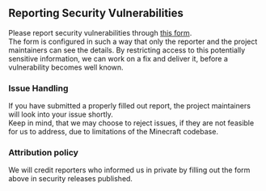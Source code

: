## Reporting Security Vulnerabilities

Please report security vulnerabilities through [this form](https://forms.gle/btgdRn9yhGtzEiGW8).  
The form is configured in such a way that only the reporter and the project maintainers can see the details.
By restricting access to this potentially sensitive information, we can work on a fix and deliver it, before a vulnerability becomes well known.

### Issue Handling
If you have submitted a properly filled out report, the project maintainers will look into your issue shortly.   
Keep in mind, that we may choose to reject issues, if they are not feasible for us to address, due to limitations of the Minecraft codebase.

### Attribution policy
We will credit reporters who informed us in private by filling out the form above in security releases published.
